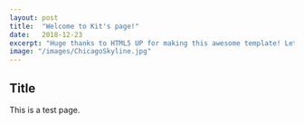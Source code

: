 ```yaml
---
layout: post
title:  "Welcome to Kit's page!"
date:   2018-12-23
excerpt: "Huge thanks to HTML5 UP for making this awesome template! Let's see what it can do"
image: "/images/ChicagoSkyline.jpg"
---
```


## Title

This is a test page.
